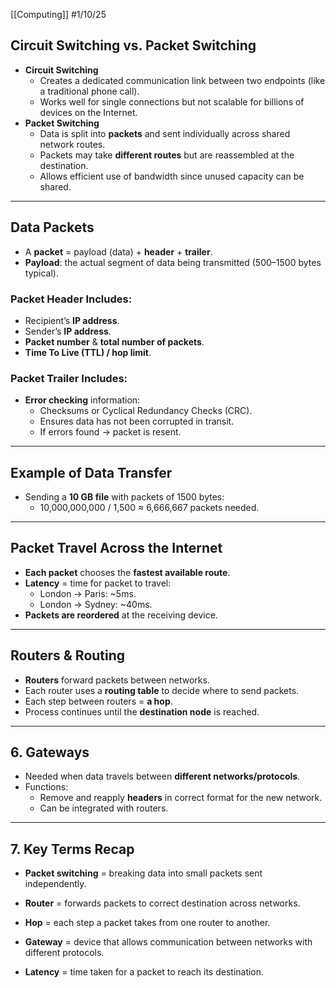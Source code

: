 [[Computing]]
#1/10/25 
## Circuit Switching vs. Packet Switching

- **Circuit Switching**
    - Creates a dedicated communication link between two endpoints (like a traditional phone call).
    - Works well for single connections but not scalable for billions of devices on the Internet.
- **Packet Switching**
    - Data is split into **packets** and sent individually across shared network routes.
    - Packets may take **different routes** but are reassembled at the destination.
    - Allows efficient use of bandwidth since unused capacity can be shared.

---
## Data Packets

- A **packet** = payload (data) + **header** + **trailer**.
- **Payload**: the actual segment of data being transmitted (500–1500 bytes typical).
### Packet Header Includes:

- Recipient’s **IP address**.
- Sender’s **IP address**.
- **Packet number** & **total number of packets**.
- **Time To Live (TTL) / hop limit**.
### Packet Trailer Includes:
- **Error checking** information:
    - Checksums or Cyclical Redundancy Checks (CRC).
    - Ensures data has not been corrupted in transit.
    - If errors found → packet is resent.

---
## Example of Data Transfer
- Sending a **10 GB file** with packets of 1500 bytes:
    - 10,000,000,000 / 1,500 ≈ 6,666,667 packets needed.

---
## Packet Travel Across the Internet

- **Each packet** chooses the **fastest available route**.
- **Latency** = time for packet to travel:
    - London → Paris: ~5ms.
    - London → Sydney: ~40ms.
- **Packets are reordered** at the receiving device.

---
## Routers & Routing
- **Routers** forward packets between networks.
- Each router uses a **routing table** to decide where to send packets.
- Each step between routers = **a hop**.
- Process continues until the **destination node** is reached.

---

## 6. Gateways
- Needed when data travels between **different networks/protocols**.
- Functions:
    - Remove and reapply **headers** in correct format for the new network.
    - Can be integrated with routers.

---

## 7. Key Terms Recap

- **Packet switching** = breaking data into small packets sent independently.
    
- **Router** = forwards packets to correct destination across networks.
    
- **Hop** = each step a packet takes from one router to another.
    
- **Gateway** = device that allows communication between networks with different protocols.
    
- **Latency** = time taken for a packet to reach its destination.